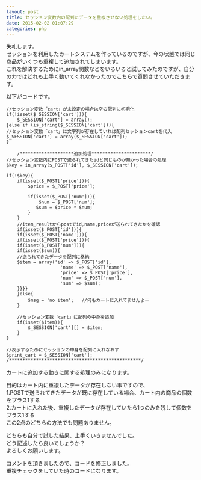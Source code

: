 ```yaml
---
layout: post
title: セッション変数内の配列にデータを重複させない処理をしたい。
date: 2015-02-02 01:07:29
categories: php
---
```

<!-- {% raw %} -->
<p>失礼します。<br>
セッションを利用したカートシステムを作っているのですが、今の状態では同じ商品がいくつも重複して追加されてしまいます。<br>
これを解決するためにin_array関数などをいろいろと試してみたのですが、自分の力ではどれも上手く動いてくれなかったのでこちらで質問させていただきます。</p>

<p>以下がコードです。</p>

<pre><code>//セッション変数「cart」が未設定の場合は空の配列に初期化
if(!isset($_SESSION['cart'])){
    $_SESSION['cart'] = array();
}else if (is_string($_SESSION['cart'])){    
//セッション変数「cart」に文字列が存在していれば配列セッションcartを代入 
$_SESSION['cart'] = array($_SESSION['cart']); 
}

    /********************追加処理**********************/    
//セッション変数内にPOSTで送られてきたidと同じものが無かった場合の処理
$key = in_array($_POST['id'], $_SESSION['cart']);

if(!$key){
    if(isset($_POST['price'])){
        $price = $_POST['price'];

        if(isset($_POST['num'])){
            $num = $_POST['num'];
           $sum = $price * $num;
        }
    }
    //item_resultからpostでid,name,priceが送られてきたかを確認
    if(isset($_POST['id'])){
    if(isset($_POST['name'])){
    if(isset($_POST['price'])){
    if(isset($_POST['num'])){
    if(isset($sum)){
    //送られてきたデータを配列に格納
    $item = array('id' =&gt; $_POST['id'],
                    'name' =&gt; $_POST['name'],
                    'price' =&gt; $_POST['price'],
                    'num' =&gt; $_POST['num'],
                    'sum' =&gt; $sum);
    }}}}
    }else{
        $msg = 'no item';   //何もカートに入れてませんよー
    }

    //セッション変数「cart」に配列の中身を追加
    if(isset($item)){
        $_SESSION['cart'][] = $item;
    }
}

//表示するためにセッションの中身を配列に入れなおす
$print_cart = $_SESSION['cart'];
/*************************************************/
</code></pre>

<p>カートに追加する動きに関する処理のみになります。</p>

<p>目的はカート内に重複したデータが存在しない事ですので、<br>
1.POSTで送られてきたデータが既に存在している場合、カート内の商品の個数をプラス1する<br>
2.カートに入れた後、重複したデータが存在していたら1つのみを残して個数をプラス1する<br>
この2点のどちらの方法でも問題ありません。</p>

<p>どちらも自分で試した結果、上手くいきませんでした。<br>
どう記述したら良いでしょうか？<br>
よろしくお願いします。</p>

<p>コメントを頂きましたので、コードを修正しました。<br>
重複チェックをしていた時のコードになります。</p>
<!-- {% endraw %} -->
